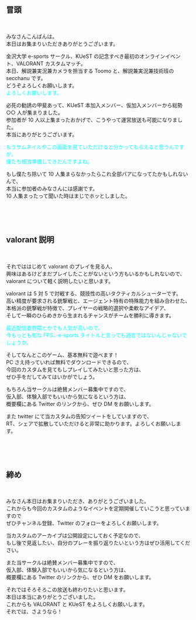 ## 冒頭

<br>

みなさんこんばんは。  
本日はお集まりいただきありがとうございます。

金沢大学 e-sports サークル、KUeST の記念すべき最初のオンラインイベント、VALORANT カスタムマッチ。  
本日、解説兼実況兼カメラを担当する Toomo と、解説兼実況兼技術班の secchanu です。  
どうぞよろしくお願いします。  
<span style="color: aqua">よろしくお願いします。</span>

必死の勧誘の甲斐あって、KUeST 本加入メンバー、仮加入メンバーから総勢 ○○ 人が集まりました。  
参加者が 10 人以上集まったおかげで、こうやって運営放送も可能になりました。  
本当にありがとうございます。

<span style="color: aqua">もうサムネイルやこの画面を見ていただけると分かってもらえると思うんですが、  
僕たち相当準備してきたんですよね。

もし僕たち除いて 10 人集まらなかったらこれ全部パアになってたかもしれないんで、  
本当に参加者のみなさんには感謝です。  
10 人集まったって聞いた時はまじでホッとしました。

<br>
<br>
<br>

## valorant 説明

<br>

それでははじめて valorant のプレイを見る人、  
興味はあるけどまだプレイしたことがないという方もいるかもしれないので、  
valorant について軽く説明したいと思います。

valorant は 5 対 5 で対戦する、競技性の高いタクティカルシューターです。  
高い精度が要求される銃撃戦と、エージェント特有の特殊能力を組み合わせた、  
本格派の銃撃戦が特徴で、プレイヤーの戦略的選択や柔軟なアイデア、  
そして一瞬のひらめきから生まれるチャンスがチームを勝利に導きます。

<span style="color: aqua">最近配信者界隈とかでも人気が高いので、  
今もっとも旬な FPS、e-sports タイトルと言っても過言ではないんじゃないでしょうか。

そしてなんとこのゲーム、基本無料で遊べます！  
PC さえ持っていれば無料でダウンロードできるので、  
今回のカスタムを見てもしプレイしてみたいと思った方は、  
ぜひ手をだしてみてはいかがでしょう。

もちろん当サークルは絶賛メンバー募集中ですので、  
仮入部、体験入部でもいいから気になるという方は、  
概要欄にある Twitter のリンクから、ぜひ DM をお願いします。

また twitter にて当カスタムの告知ツイートをしていますので、  
RT、シェアで拡散していただけると非常に助かります。よろしくお願いします。

<br>
<br>
<br>

## 締め

<br>

みなさん本日はお集まりいただき、ありがとうございました。  
これからも今回のカスタムのようなイベントを定期開催していこうと思っていますので  
ぜひチャンネル登録、Twitter のフォローをよろしくお願いします。

当カスタムのアーカイブは公開設定にしておく予定なので、  
もし後で見返したい、自分のプレーを振り返りたいという方はぜひ活用してください。

また当サークルは絶賛メンバー募集中ですので、  
仮入部、体験入部でもいいから気になるという方は、  
概要欄にある Twitter のリンクから、ぜひ DM をお願いします。

それではそろそろこの放送も終わりたいと思います。  
本日は本当にありがとうございました。  
これからも VALORANT と KUeST をよろしくお願いします。  
それでは、さようなら！

